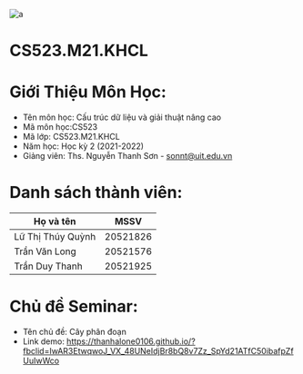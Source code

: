 ![a](https://user-images.githubusercontent.com/80948525/112105139-a1e3e600-8bde-11eb-85df-d94604713122.png)
# CS523.M21.KHCL
# Giới Thiệu Môn Học:
* Tên môn học: Cấu trúc dữ liệu và giải thuật nâng cao 
* Mã môn học:CS523
* Mã lớp: CS523.M21.KHCL
* Năm học: Học kỳ 2 (2021-2022)
* Giảng viên: Ths. Nguyễn Thanh Sơn - sonnt@uit.edu.vn
# Danh sách thành viên:
| Họ và tên  | MSSV |
| ------------- | ------------- |
| Lữ Thị Thúy Quỳnh  | 20521826  |
| Trần Văn Long  | 20521576  |
| Trần Duy Thanh  | 20521925 |
# Chủ đề Seminar:
* Tên chủ đề: Cây phân đoạn 
* Link demo: https://thanhalone0106.github.io/?fbclid=IwAR3EtwqwoJ_VX_48UNeIdjBr8bQ8v7Zz_SpYd21ATfC50ibafpZfUuIwWco
